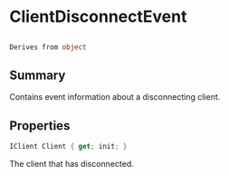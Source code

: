 # ClientDisconnectEvent

## 
```c#
Derives from object
```

## Summary

Contains event information about a disconnecting client.
## Properties

```c#
IClient Client { get; init; } 
```
The client that has disconnected.
